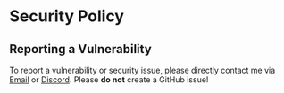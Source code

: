 # Security Policy

## Reporting a Vulnerability
To report a vulnerability or security issue, please directly contact me via [Email](mailto:sven.fehler@web.de) or [Discord](https://discordapp.com/users/415597358752071693).
Please **do not** create a GitHub issue!
